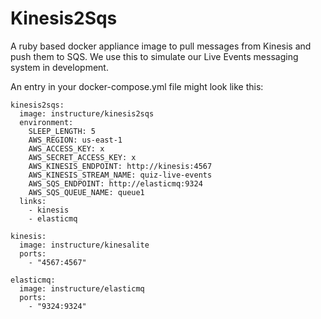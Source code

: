 # Kinesis2Sqs

A ruby based docker appliance image to pull messages from Kinesis and push them
to SQS. We use this to simulate our Live Events messaging system in development.

An entry in your docker-compose.yml file might look like this:

```
kinesis2sqs:
  image: instructure/kinesis2sqs
  environment:
    SLEEP_LENGTH: 5
    AWS_REGION: us-east-1
    AWS_ACCESS_KEY: x
    AWS_SECRET_ACCESS_KEY: x
    AWS_KINESIS_ENDPOINT: http://kinesis:4567
    AWS_KINESIS_STREAM_NAME: quiz-live-events
    AWS_SQS_ENDPOINT: http://elasticmq:9324
    AWS_SQS_QUEUE_NAME: queue1
  links:
    - kinesis
    - elasticmq

kinesis:
  image: instructure/kinesalite
  ports:
    - "4567:4567"

elasticmq:
  image: instructure/elasticmq
  ports:
    - "9324:9324"
```
